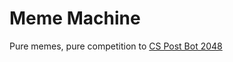# Meme Machine
Pure memes, pure competition to [CS Post Bot 2048](https://github.com/cgilbert250/CSPostBot2048)
